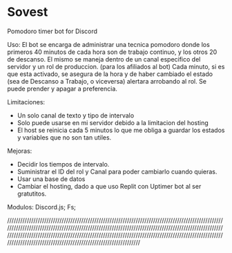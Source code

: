 # Sovest
Pomodoro timer bot for Discord

Uso:
El bot se encarga de administrar una tecnica pomodoro donde los primeros 40 minutos de cada hora son de trabajo continuo, y los otros 20 de descanso.
El mismo se maneja dentro de un canal especifico del servidor y un rol de produccion. (para los afiliados al bot)
Cada minuto, si es que esta activado, se asegura de la hora y de haber cambiado el estado (sea de Descanso a Trabajo, o viceversa) alertara arrobando al rol.
Se puede prender y apagar a preferencia.

Limitaciones:
- Un solo canal de texto y tipo de intervalo
- Solo puede usarse en mi servidor debido a la limitacion del hosting
- El host se reinicia cada 5 minutos lo que me obliga a guardar los estados y variables que no son tan utiles.

Mejoras:
- Decidir los tiempos de intervalo.
- Suministrar el ID del rol y Canal para poder cambiarlo cuando quieras.
- Usar una base de datos
- Cambiar el hosting, dado a que uso Replit con Uptimer bot al ser gratutitos.

Modulos: Discord.js; Fs;

//////////////////////////////////////////////////////////////////////////////////////////////////////////////////////////////////////////////////////////////////////////////////////////////////////////////////////////////////////////////////////////////////////////////////////////////////////////////////////////////////////////////////////////////////////
